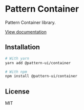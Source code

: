 # Pattern Container

Pattern Container library.

[View documentation](https://pattern.icu/)

## Installation

```sh
# With yarn
yarn add @pattern-ui/container

# With npm
npm install @pattern-ui/container
```

## License

MIT
